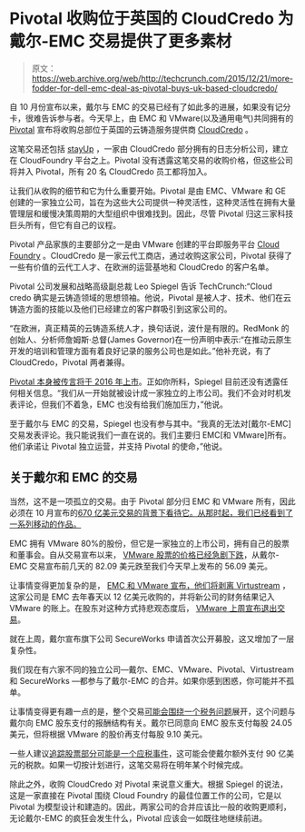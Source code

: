 # Pivotal 收购位于英国的 CloudCredo  为戴尔-EMC 交易提供了更多素材

> 原文：<https://web.archive.org/web/http://techcrunch.com/2015/12/21/more-fodder-for-dell-emc-deal-as-pivotal-buys-uk-based-cloudcredo/>

自 10 月份宣布以来，戴尔与 EMC 的交易已经有了如此多的进展，如果没有记分卡，很难告诉参与者。今天早上，由 EMC 和 VMware(以及通用电气)共同拥有的 [Pivotal](https://web.archive.org/web/20230323214504/http://pivotal.io/platform) 宣布将收购总部位于英国的云铸造服务提供商 [CloudCredo](https://web.archive.org/web/20230323214504/http://cloudcredo.com/) 。

这笔交易还包括 [stayUp](https://web.archive.org/web/20230323214504/http://www.stayup.io/) ，一家由 CloudCredo 部分拥有的日志分析公司，建立在 CloudFoundry 平台之上。Pivotal 没有透露这笔交易的收购价格，但这些公司将并入 Pivotal，所有 20 名 CloudCredo 员工都将加入。

让我们从收购的细节和它为什么重要开始。Pivotal 是由 EMC、VMware 和 GE 创建的一家独立公司，旨在为这些大公司提供一种灵活性，这种灵活性在拥有大量管理层和缓慢决策周期的大型组织中很难找到。因此，尽管 Pivotal 归这三家科技巨头所有，但它有自己的议程。

Pivotal 产品家族的主要部分之一是由 VMware 创建的平台即服务平台 [Cloud Foundry](https://web.archive.org/web/20230323214504/http://pivotal.io/platform) 。CloudCredo 是一家云代工商店，通过收购这家公司，Pivotal 获得了一些有价值的云代工人才、在欧洲的运营基地和 CloudCredo 的客户名单。

Pivotal 公司发展和战略高级副总裁 Leo Spiegel 告诉 TechCrunch:“Cloud credo 确实是云铸造领域的思想领袖。他说，Pivotal 是被人才、技术、他们在云铸造方面的技能以及他们已经建立的客户群吸引到这家公司的。

“在欧洲，真正精英的云铸造系统人才，换句话说，波什是有限的。RedMonk 的创始人、分析师詹姆斯·总督(James Governor)在一份声明中表示:“在推动云原生开发的培训和管理方面有着良好记录的服务公司也是如此。”他补充说，有了 CloudCredo，Pivotal 两者兼得。

[Pivotal 本身被传言将于 2016 年上市](https://web.archive.org/web/20230323214504/https://techcrunch.com/2015/11/03/pivotal-ipo-could-make-dell-emc-deal-even-more-complicated/)。正如你所料，Spiegel 目前还没有透露任何相关信息。“我们从一开始就被设计成一家独立的上市公司。我们不会对时机发表评论，但我们不着急，EMC 也没有给我们施加压力，”他说。

至于戴尔与 EMC 的交易，Spiegel 也没有参与其中。“我真的无法对[戴尔-EMC]交易发表评论。我只能说我们一直在说的。我们主要归 EMC[和 VMware]所有。他们承诺让 Pivotal 独立运营，并支持 Pivotal 的使命，”他说。

## 关于戴尔和 EMC 的交易

当然，这不是一项孤立的交易。由于 Pivotal 部分归 EMC 和 VMware 所有，因此必须在 10 月宣布的[670 亿美元交易的背景下看待它。从那时起，我们已经看到了一系列移动的作品。](https://web.archive.org/web/20230323214504/https://techcrunch.com/2015/10/12/dell-buys-emc-for-67b-in-largest-deal-in-tech-history/)

EMC 拥有 VMware 80%的股份，但它是一家独立的上市公司，拥有自己的股票和董事会。自从交易宣布以来， [VMware 股票的价格已经急剧下跌](https://web.archive.org/web/20230323214504/https://www.google.com/webhp?sourceid=chrome-instant&ion=1&espv=2&ie=UTF-8#q=vmware%20stock%20price)，从戴尔-EMC 交易宣布前几天的 82.09 美元跌至我们今天早上发布的 56.09 美元。

让事情变得更加复杂的是， [EMC 和 VMware 宣布，他们将剥离 Virtustream](https://web.archive.org/web/20230323214504/https://techcrunch.com/2015/10/20/emc-and-vmware-spin-out-virtustream-as-jointly-owned-company/) ，这家公司是 EMC 去年春天以 12 亿美元收购的，并将新公司的财务结果记入 VMware 的账上。在股东对这种方式持悲观态度后， [VMware 上周宣布退出交易](https://web.archive.org/web/20230323214504/https://techcrunch.com/2015/12/14/plot-thickens-in-dell-emc-deal-as-vmware-announces-its-walking-away-from-virtustream-deal-with-emc/)。

就在上周，戴尔宣布旗下公司 SecureWorks 申请首次公开募股，这又增加了一层复杂性。

我们现在有六家不同的独立公司—戴尔、EMC、VMware、Pivotal、Virtustream 和 SecureWorks —都参与了戴尔-EMC 的合并。如果你感到困惑，你可能并不孤单。

让事情变得更有趣一点的是，整个交易[可能会围绕一个税务问题](https://web.archive.org/web/20230323214504/http://recode.net/2015/11/10/dells-emc-deal-could-unhinge-on-tax-rule/)展开，这个问题与戴尔向 EMC 股东支付的报酬结构有关。戴尔已同意向 EMC 股东支付每股 24.05 美元，但将根据 VMware 的股价再支付每股 9.10 美元。

一些人建议[追踪股票部分可能是一个应税事件](https://web.archive.org/web/20230323214504/http://recode.net/2015/11/10/dells-emc-deal-could-unhinge-on-tax-rule/)，这可能会使戴尔额外支付 90 亿美元的税款。如果一切按计划进行，这笔交易将在明年某个时候完成。

除此之外，收购 CloudCredo 对 Pivotal 来说意义重大。根据 Spiegel 的说法，这是一家直接在 Pivotal 围绕 Cloud Foundry 的最佳位置工作的公司，它是以 Pivotal 为模型设计和建造的。因此，两家公司的合并应该比一般的收购更顺利，无论戴尔-EMC 的疯狂会发生什么，Pivotal 应该会一如既往地继续前进。